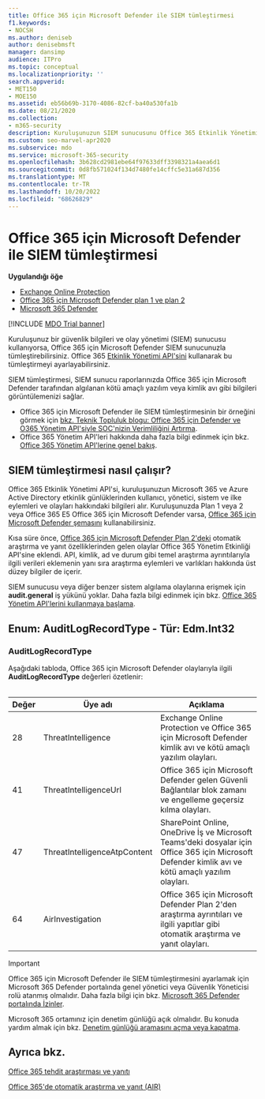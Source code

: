 ```yaml
---
title: Office 365 için Microsoft Defender ile SIEM tümleştirmesi
f1.keywords:
- NOCSH
ms.author: deniseb
author: denisebmsft
manager: dansimp
audience: ITPro
ms.topic: conceptual
ms.localizationpriority: ''
search.appverid:
- MET150
- MOE150
ms.assetid: eb56b69b-3170-4086-82cf-ba40a530fa1b
ms.date: 08/21/2020
ms.collection:
- m365-security
description: Kuruluşunuzun SIEM sunucusunu Office 365 Etkinlik Yönetimi API'sindeki Office 365 için Microsoft Defender ve ilgili tehdit olaylarıyla tümleştirin.
ms.custom: seo-marvel-apr2020
ms.subservice: mdo
ms.service: microsoft-365-security
ms.openlocfilehash: 3b628cd2981ebe64f97633dff3398321a4aea6d1
ms.sourcegitcommit: 0d8fb571024f134d7480fe14cffc5e31a687d356
ms.translationtype: MT
ms.contentlocale: tr-TR
ms.lasthandoff: 10/20/2022
ms.locfileid: "68626829"
---
```

# <a name="siem-integration-with-microsoft-defender-for-office-365"></a>Office 365 için Microsoft Defender ile SIEM tümleştirmesi

**Uygulandığı öğe**
- [Exchange Online Protection](exchange-online-protection-overview.md)
- [Office 365 için Microsoft Defender plan 1 ve plan 2](defender-for-office-365.md)
- [Microsoft 365 Defender](../defender/microsoft-365-defender.md)

[!INCLUDE [MDO Trial banner](../includes/mdo-trial-banner.md)]

Kuruluşunuz bir güvenlik bilgileri ve olay yönetimi (SIEM) sunucusu kullanıyorsa, Office 365 için Microsoft Defender SIEM sunucunuzla tümleştirebilirsiniz. Office 365 [Etkinlik Yönetimi API'sini](/office/office-365-management-api/office-365-management-activity-api-reference) kullanarak bu tümleştirmeyi ayarlayabilirsiniz.

SIEM tümleştirmesi, SIEM sunucu raporlarınızda Office 365 için Microsoft Defender tarafından algılanan kötü amaçlı yazılım veya kimlik avı gibi bilgileri görüntülemenizi sağlar.

- Office 365 için Microsoft Defender ile SIEM tümleştirmesinin bir örneğini görmek için [bkz. Teknik Topluluk blogu: Office 365 için Defender ve O365 Yönetim API'siyle SOC'nizin Verimliliğini Artırma](https://techcommunity.microsoft.com/t5/microsoft-security-and/improve-the-effectiveness-of-your-soc-with-office-365-atp-and/ba-p/1525185).
- Office 365 Yönetim API'leri hakkında daha fazla bilgi edinmek için bkz. [Office 365 Yönetim API'lerine genel bakış](/office/office-365-management-api/office-365-management-apis-overview).

## <a name="how-siem-integration-works"></a>SIEM tümleştirmesi nasıl çalışır?

Office 365 Etkinlik Yönetimi API'si, kuruluşunuzun Microsoft 365 ve Azure Active Directory etkinlik günlüklerinden kullanıcı, yönetici, sistem ve ilke eylemleri ve olayları hakkındaki bilgileri alır. Kuruluşunuzda Plan 1 veya 2 veya Office 365 E5 Office 365 için Microsoft Defender varsa, [Office 365 için Microsoft Defender şemasını](/office/office-365-management-api/office-365-management-activity-api-schema#office-365-advanced-threat-protection-and-threat-investigation-and-response-schema) kullanabilirsiniz.

Kısa süre önce, [Office 365 için Microsoft Defender Plan 2'deki](defender-for-office-365.md#microsoft-defender-for-office-365-plan-1-and-plan-2) otomatik araştırma ve yanıt özelliklerinden gelen olaylar Office 365 Yönetim Etkinliği API'sine eklendi. API, kimlik, ad ve durum gibi temel araştırma ayrıntılarıyla ilgili verileri eklemenin yanı sıra araştırma eylemleri ve varlıkları hakkında üst düzey bilgiler de içerir.

SIEM sunucusu veya diğer benzer sistem algılama olaylarına erişmek için **audit.general** iş yükünü yoklar. Daha fazla bilgi edinmek için bkz. [Office 365 Yönetim API'lerini kullanmaya başlama](/office/office-365-management-api/get-started-with-office-365-management-apis).

## <a name="enum-auditlogrecordtype---type-edmint32"></a>Enum: AuditLogRecordType - Tür: Edm.Int32

### <a name="auditlogrecordtype"></a>AuditLogRecordType

Aşağıdaki tabloda, Office 365 için Microsoft Defender olaylarıyla ilgili **AuditLogRecordType** değerleri özetlenir:<br/><br/>

| Değer | Üye adı | Açıklama |
|---|---|---|
| 28| ThreatIntelligence | Exchange Online Protection ve Office 365 için Microsoft Defender kimlik avı ve kötü amaçlı yazılım olayları. |
| 41| ThreatIntelligenceUrl | Office 365 için Microsoft Defender gelen Güvenli Bağlantılar blok zamanı ve engelleme geçersiz kılma olayları. |
| 47| ThreatIntelligenceAtpContent | SharePoint Online, OneDrive İş ve Microsoft Teams'deki dosyalar için Office 365 için Microsoft Defender kimlik avı ve kötü amaçlı yazılım olayları. |
| 64| AirInvestigation | Office 365 için Microsoft Defender Plan 2'den araştırma ayrıntıları ve ilgili yapıtlar gibi otomatik araştırma ve yanıt olayları. |

> [!IMPORTANT]
> Office 365 için Microsoft Defender ile SIEM tümleştirmesini ayarlamak için Microsoft 365 Defender portalında genel yönetici veya Güvenlik Yöneticisi rolü atanmış olmalıdır. Daha fazla bilgi için bkz. [Microsoft 365 Defender portalında İzinler](permissions-microsoft-365-security-center.md).
>
> Microsoft 365 ortamınız için denetim günlüğü açık olmalıdır. Bu konuda yardım almak için bkz. [Denetim günlüğü aramasını açma veya kapatma](../../compliance/turn-audit-log-search-on-or-off.md).

## <a name="see-also"></a>Ayrıca bkz.

[Office 365 tehdit araştırması ve yanıtı](office-365-ti.md)

[Office 365'de otomatik araştırma ve yanıt (AIR)](automated-investigation-response-office.md)
